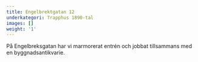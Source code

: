 ```yaml
---
title: Engelbrektgatan 12
underkategori: Trapphus 1890-tal
images: []
weight: '1'
---
```

På Engelbreksgatan har vi marmorerat entrén och jobbat tillsammans med en byggnadsantikvarie.
